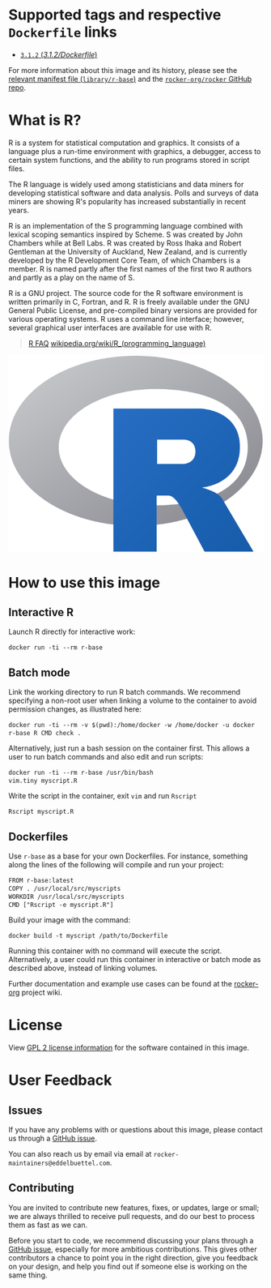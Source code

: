 # Supported tags and respective `Dockerfile` links

- [`3.1.2` (*3.1.2/Dockerfile*)](https://github.com/rocker-org/rocker/blob/105fca2b42051c5cd0894da31839c99a9b7de320/debian/r-base/Dockerfile)

For more information about this image and its history, please see the
[relevant manifest file (`library/r-base`)](https://github.com/rocker-org/official-images/blob/master/library/r-base)
and the 
[`rocker-org/rocker` GitHub repo](https://github.com/rocker-org/rocker).


# What is R?

R is a system for statistical computation and graphics. It consists of a
language plus a run-time environment with graphics, a debugger, access to
certain system functions, and the ability to run programs stored in script
files.

The R language is widely used among statisticians and data miners for
developing statistical software and data analysis. Polls and surveys of data
miners are showing R's popularity has increased substantially in recent
years.

R is an implementation of the S programming language combined with lexical
scoping semantics inspired by Scheme. S was created by John Chambers while at
Bell Labs. R was created by Ross Ihaka and Robert Gentleman at the University
of Auckland, New Zealand, and is currently developed by the R Development
Core Team, of which Chambers is a member. R is named partly after the first
names of the first two R authors and partly as a play on the name of S.

R is a GNU project. The source code for the R software environment is written
primarily in C, Fortran, and R. R is freely available under the GNU General
Public License, and pre-compiled binary versions are provided for various
operating systems. R uses a command line interface; however, several
graphical user interfaces are available for use with R. 

> [R FAQ](http://cran.r-project.org/doc/FAQ/R-FAQ.html#What-is-R_003f)
> [wikipedia.org/wiki/R_(programming_language)](http://en.wikipedia.org/wiki/R_(programming_language))

![logo](https://raw.githubusercontent.com/docker-library/docs/master/r-base/logo.png)

# How to use this image

## Interactive R ##

Launch R directly for interactive work:

    docker run -ti --rm r-base

## Batch mode ##

Link the working directory to run R batch commands. We recommend specifying a non-root user when linking a volume to the container to avoid permission changes, as illustrated here:

    docker run -ti --rm -v $(pwd):/home/docker -w /home/docker -u docker r-base R CMD check .

Alternatively, just run a bash session on the container first.  This allows a user to run batch commands and also edit and run scripts:

    docker run -ti --rm r-base /usr/bin/bash
    vim.tiny myscript.R

Write the script in the container, exit `vim` and run `Rscript`

    Rscript myscript.R


## Dockerfiles ##

Use `r-base` as a base for your own Dockerfiles. For instance, something along the lines of the following will compile and run your project:

    FROM r-base:latest
    COPY . /usr/local/src/myscripts
    WORKDIR /usr/local/src/myscripts
    CMD ["Rscript -e myscript.R"]

Build your image with the command:

    docker build -t myscript /path/to/Dockerfile

Running this container with no command will execute the script. Alternatively, a user could run this container in interactive or batch mode as described above, instead of linking volumes.

Further documentation and example use cases can be found at the [rocker-org](https://github.com/rocker-org/rocker/wiki) project wiki.


# License

View [GPL 2 license information](https://github.com/rocker-org/rocker/blob/master/LICENSE)
for the software contained in this image.

# User Feedback

## Issues

If you have any problems with or questions about this image, please contact
us through a [GitHub issue](https://github.com/rocker-org/rocker/issues).

You can also reach us by email via email at `rocker-maintainers@eddelbuettel.com`.


## Contributing

You are invited to contribute new features, fixes, or updates, large or small;
we are always thrilled to receive pull requests, and do our best to process them
as fast as we can.

Before you start to code, we recommend discussing your plans through a
[GitHub issue](https://github.com/rocker-org/rocker/issues), especially for
more ambitious contributions. This gives other contributors a chance to point
you in the right direction, give you feedback on your design, and help you
find out if someone else is working on the same thing.
